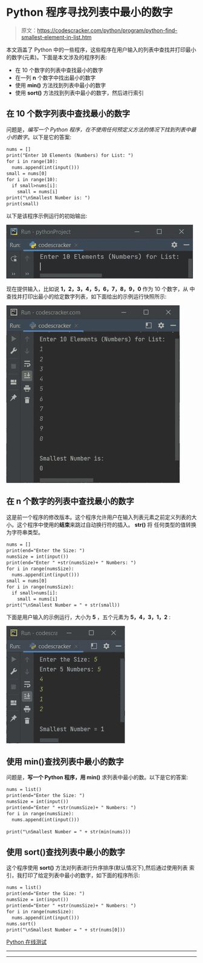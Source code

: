 # Python 程序寻找列表中最小的数字

> 原文：<https://codescracker.com/python/program/python-find-smallest-element-in-list.htm>

本文涵盖了 Python 中的一些程序，这些程序在用户输入的列表中查找并打印最小的数字(元素)。下面是本文涉及的程序列表:

*   在 10 个数字的列表中查找最小的数字
*   在一列 **n** 个数字中找出最小的数字
*   使用 **min()** 方法找到列表中最小的数字
*   使用 **sort()** 方法找到列表中最小的数字，然后进行索引

## 在 10 个数字列表中查找最小的数字

问题是，*编写一个 Python 程序，在不使用任何预定义方法的情况下找到列表中最小的数字*。以下是它的答案:

```
nums = []
print("Enter 10 Elements (Numbers) for List: ")
for i in range(10):
  nums.append(int(input()))
small = nums[0]
for i in range(10):
  if small>nums[i]:
    small = nums[i]
print("\nSmallest Number is: ")
print(small)
```

以下是该程序示例运行的初始输出:

![python find smallest number in list](img/cfb815eb7d6925187f99c0ce45fbc0f5.png)

现在提供输入，比如说 **1，2，3，4，5，6，7，8，9，0** 作为 10 个数字，从 中查找并打印出最小的给定数字列表，如下面给出的示例运行快照所示:

![find smallest number in list python](img/50fcd2808c43df109f8c18e73e3565fd.png)

## 在 n 个数字的列表中查找最小的数字

这是前一个程序的修改版本。这个程序允许用户在输入列表元素之前定义列表的大小。这个程序中使用的**结束**来跳过自动换行符的插入。 **str()** 将 任何类型的值转换为字符串类型。

```
nums = []
print(end="Enter the Size: ")
numsSize = int(input())
print(end="Enter " +str(numsSize)+ " Numbers: ")
for i in range(numsSize):
  nums.append(int(input()))
small = nums[0]
for i in range(numsSize):
  if small>nums[i]:
    small = nums[i]
print("\nSmallest Number = " + str(small))
```

下面是用户输入的示例运行，大小为 **5** ，五个元素为 **5，4，3，1，2** :

![python program smallest number in list](img/c3f8f516d1666e90cf962528eb2f9529.png)

## 使用 min()查找列表中最小的数字

问题是，**写一个 Python 程序，用 min()** 求列表中最小的数。以下是它的答案:

```
nums = list()
print(end="Enter the Size: ")
numsSize = int(input())
print(end="Enter " +str(numsSize)+ " Numbers: ")
for i in range(numsSize):
  nums.append(int(input()))

print("\nSmallest Number = " + str(min(nums)))
```

## 使用 sort()查找列表中最小的数字

这个程序使用 **sort()** 方法对列表进行升序排序(默认情况下),然后通过使用列表 索引，我打印了给定列表中最小的数字，如下面的程序所示:

```
nums = list()
print(end="Enter the Size: ")
numsSize = int(input())
print(end="Enter " +str(numsSize)+ " Numbers: ")
for i in range(numsSize):
  nums.append(int(input()))
nums.sort()
print("\nSmallest Number = " + str(nums[0]))
```

[Python 在线测试](/exam/showtest.php?subid=10)

* * *

* * *